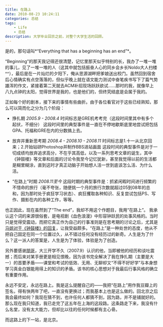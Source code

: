 ```yaml
---
title: 在路上
date: 2010-08-23 10:24:11
categories: 总结
tags: 
    - Life
    - 总结
description: 大学毕业回京之前，对整个大学生活的回顾。
---
```

是的，那句话叫*“Everything that has a beginning has an end”*。

“Beginning”的那天我记得还很清楚，记忆里那天似乎特别的长，我办了一堆一堆的事儿，见了一堆一堆的人（这其中就包括振奋人心的同乡会乡长Noldo大人扫楼^^），最后是在一片灿烂的夕阳下，俺从思源湖畔把爹娘送出校门。虽然回到宿舍后心情确实有点空落落的，但似乎晚上就在语文能力测试中奋笔疾书写下了篇气势雄浑的作文，紧接着第二天就去ACM补招现场跃跃欲试……那时的我，就像早上八九点钟的太阳，觉得世界是我的，也是他们的，但终究结底是会属于我的。

正如每个好的剧本，接下来的事情有些曲折。由于各位看官对于这些已经熟知，那么可以简而化之分为几个阶段：

- 挣扎期
    _2005.9 - 2008.4_
    时间标志是GRE机考考完（这段时间里其中有多个起伏，不细分） 这段时间里的典型事件是一直在不停地歇斯底里地尝试把包括GPA、托福和GRE在内的分数搞上去。

- 放弃并重新思考期
    _2008.4 - 2008.10 - 2008.11_
    时间标志是1.十一从北京回来；2.开始钻研Photoshop并制作BBS进站画面 这段时间的典型事件是对于一切成绩均放弃追求高分，不在乎其高低，以及一系列思考文章的诞生，其中《钟鼓楼》等文章和后面的讨论令我至今记忆犹新，甚至我觉得以前的生活都是糊里糊涂，直到这时才真正动脑子开始想人活一世到底该怎么活、为什么活。
    
- “在路上”时期
    _2008.11至今_
    这段时期的典型事件是：抓紧闲暇时间进行频繁的不惜命的旅行（毫不夸张，随便挑一个月的旅行次数就超过05到08年的总和，因为那时处于疯狂学习状态）、疯狂攫取各种知识、反复尝试包括PS、写作、摄影在内的各种工作，等等。

也正因此，现在虽然到了“The end”，我却不用这个作题目，我用“在路上”。
我承认这个词的来源很俗套，是电视剧《血色浪漫》中形容钟跃民的处事风格的。当时只是觉得受震动，而把它真正作为自己的行事准则是在思考期的讨论之后，尤其是[马姐对于《钟鼓楼》的回复](https://zshowing.wordpress.com/2009/07/01/%E8%AE%B0%E5%BD%95%E4%B8%80%E4%B8%8B%E9%A9%AC%E5%A7%90%E7%9A%84%E5%9B%9E%E5%A4%8D/)，让我受益颇多。“在路上”是一种处世的态度，他从不把自己固定在同一个位置过久，从不错过任何没有经历过的新奇。人生是为了什么？这一派人的答案是，人生是为了体验，体验是为了创造。

另外要感谢[朋哥](http://www.houxiaodi.com/)，大三开学不久（2007.9）认识的他，当即被他的经历和谈吐震撼；而后来对某手册更是相见恨晚，因为该书完全解决了我在挣扎期（主要是大一）的首要矛盾——课堂和考试的低效、无用、无聊却又“不得不好好学”与本身想学习真金白银能用得上的知识的矛盾。该书的核心思想对于我最后行事风格的确立有重要作用。

永远不安定，永远在路上。我是这么提醒自己的——我把“在路上”用作我豆瓣上的签名，得有快两年了吧，一直没有更换过；而我基本上也是这么做的。回北京之后我会最终如何？我现在猜不到，也许任何人都猜不到，因为路，并不是铺就好的。
那么现在我只知道，我已走完了这五年在上海的这段路。这条路走下来，我没有什么名堂，没有太大能力，但却比以往的任何时候都有主心骨。

而这路上的下一站，是北京。